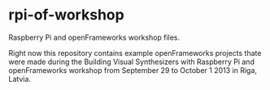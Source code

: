 rpi-of-workshop
===============

Raspberry Pi and openFrameworks workshop files.

Right now this repository contains example openFrameworks projects thate were made during the Building Visual Synthesizers with Raspberry Pi and openFrameworks workshop from September 29 to October 1 2013 in Riga, Latvia.
